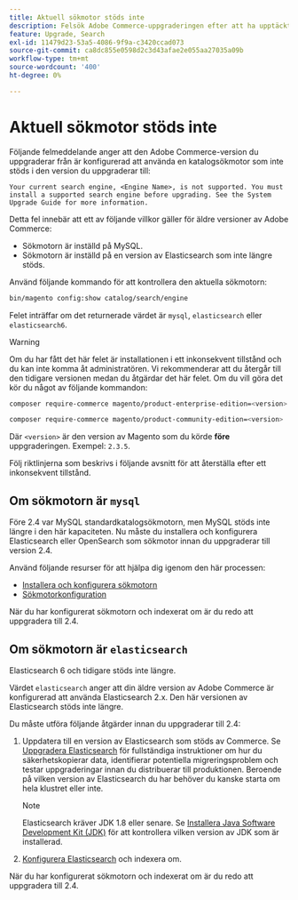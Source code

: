 ```yaml
---
title: Aktuell sökmotor stöds inte
description: Felsök Adobe Commerce-uppgraderingen efter att ha upptäckt ett fel om en sökmotor som inte stöds.
feature: Upgrade, Search
exl-id: 11479d23-53a5-4086-9f9a-c3420ccad073
source-git-commit: ca8dc855e0598d2c3d43afae2e055aa27035a09b
workflow-type: tm+mt
source-wordcount: '400'
ht-degree: 0%

---
```


# Aktuell sökmotor stöds inte

Följande felmeddelande anger att den Adobe Commerce-version du uppgraderar från är konfigurerad att använda en katalogsökmotor som inte stöds i den version du uppgraderar till:

```
Your current search engine, <Engine Name>, is not supported. You must install a supported search engine before upgrading. See the System Upgrade Guide for more information.
```

Detta fel innebär att ett av följande villkor gäller för äldre versioner av Adobe Commerce:

- Sökmotorn är inställd på MySQL.
- Sökmotorn är inställd på en version av Elasticsearch som inte längre stöds.

Använd följande kommando för att kontrollera den aktuella sökmotorn:

```bash
bin/magento config:show catalog/search/engine
```

Felet inträffar om det returnerade värdet är `mysql`, `elasticsearch` eller `elasticsearch6`.

>[!WARNING]
>
>Om du har fått det här felet är installationen i ett inkonsekvent tillstånd och du kan inte komma åt administratören. Vi rekommenderar att du återgår till den tidigare versionen medan du åtgärdar det här felet. Om du vill göra det kör du något av följande kommandon:
>
>```bash
>composer require-commerce magento/product-enterprise-edition=<version>
>```
>
>```bash
>composer require-commerce magento/product-community-edition=<version>
>```
>
>Där `<version>` är den version av Magento som du körde **före** uppgraderingen. Exempel: `2.3.5`.

Följ riktlinjerna som beskrivs i följande avsnitt för att återställa efter ett inkonsekvent tillstånd.

## Om sökmotorn är `mysql`

Före 2.4 var MySQL standardkatalogsökmotorn, men MySQL stöds inte längre i den här kapaciteten. Nu måste du installera och konfigurera Elasticsearch eller OpenSearch som sökmotor innan du uppgraderar till version 2.4.

Använd följande resurser för att hjälpa dig igenom den här processen:

- [Installera och konfigurera sökmotorn](../../configuration/search/overview-search.md)
- [Sökmotorkonfiguration](../../configuration/search/configure-search-engine.md)

När du har konfigurerat sökmotorn och indexerat om är du redo att uppgradera till 2.4.

## Om sökmotorn är `elasticsearch`

Elasticsearch 6 och tidigare stöds inte längre.

Värdet `elasticsearch` anger att din äldre version av Adobe Commerce är konfigurerad att använda Elasticsearch 2.x. Den här versionen av Elasticsearch stöds inte längre.

Du måste utföra följande åtgärder innan du uppgraderar till 2.4:

1. Uppdatera till en version av Elasticsearch som stöds av Commerce. Se [Uppgradera Elasticsearch](https://www.elastic.co/guide/en/elasticsearch/reference/current/setup-upgrade.html) för fullständiga instruktioner om hur du säkerhetskopierar data, identifierar potentiella migreringsproblem och testar uppgraderingar innan du distribuerar till produktionen. Beroende på vilken version av Elasticsearch du har behöver du kanske starta om hela klustret eller inte.

   >[!NOTE]
   >
   >Elasticsearch kräver JDK 1.8 eller senare. Se [Installera Java Software Development Kit (JDK)](../../installation/prerequisites/search-engine/overview.md#install-the-java-software-development-kit-jdk) för att kontrollera vilken version av JDK som är installerad.

1. [Konfigurera Elasticsearch](../../configuration/search/configure-search-engine.md) och indexera om.

När du har konfigurerat sökmotorn och indexerat om är du redo att uppgradera till 2.4.
